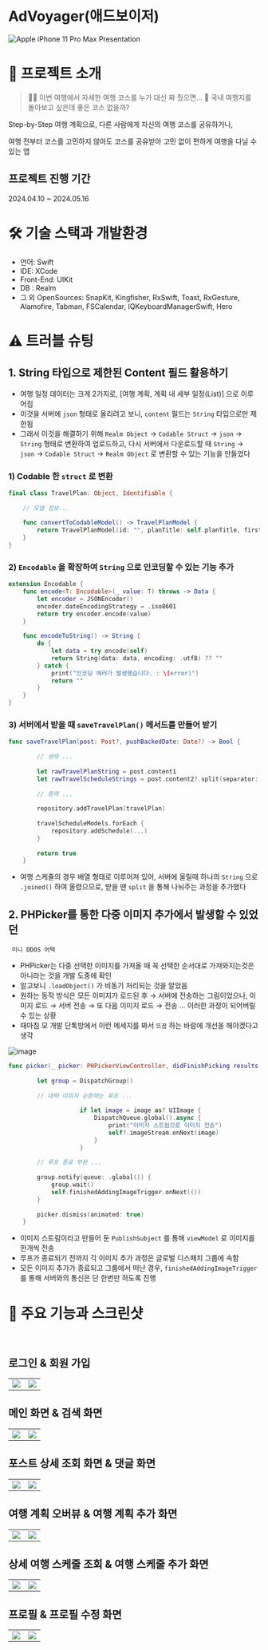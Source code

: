 # AdVoyager(애드보이저)

![Apple iPhone 11 Pro Max Presentation](https://github.com/crisine/AdVoyager/assets/16317758/14ec354d-b541-460d-ac8e-e9bdf0a9b4d9)

# 🛫 프로젝트 소개

> 🤦‍♂️ 이번 여행에서 자세한 여행 코스를 누가 대신 짜 줬으면…
🤔 국내 여행지를 돌아보고 싶은데 좋은 코스 없을까?
> 

Step-by-Step 여행 계획으로, 다른 사람에게 자신의 여행 코스를 공유하거나,

여행 전부터 코스를 고민하지 않아도 코스를 공유받아 고민 없이 편하게 여행을 다닐 수 있는 앱

## 프로젝트 진행 기간
2024.04.10 ~ 2024.05.16

# 🛠️ 기술 스택과 개발환경

- 언어: Swift
- IDE: XCode
- Front-End: UIKit
- DB : Realm
- 그 외 OpenSources: SnapKit, Kingfisher, RxSwift, Toast, RxGesture, Alamofire, Tabman, FSCalendar, IQKeyboardManagerSwift, Hero

# ⚠️ 트러블 슈팅

## 1. String 타입으로 제한된 Content 필드 활용하기

- 여행 일정 데이터는 크게 2가지로, [여행 계획, 계획 내 세부 일정(List)] 으로 이루어짐
- 이것을 서버에 `json` 형태로 올리려고 보니, `content` 필드는 `String` 타입으로만 제한됨
- 그래서 이것을 해결하기 위해 `Realm Object` → `Codable Struct` → `json` → `String` 형태로 변환하여 업로드하고, 다시 서버에서 다운로드할 때 `String` → `json` → `Codable Struct` → `Realm Object` 로 변환할 수 있는 기능을 만들었다

### 1) Codable 한 `struct` 로 변환

```swift
final class TravelPlan: Object, Identifiable {
    
    // 모델 정보...
    
    func convertToCodableModel() -> TravelPlanModel {
        return TravelPlanModel(id: "", planTitle: self.planTitle, firstDate: self.firstDate, lastDate: self.lastDate)
    }
}
```

### 2) `Encodable` 을 확장하여 `String` 으로 인코딩할 수 있는 기능 추가

```swift
extension Encodable {
    func encode<T: Encodable>(_ value: T) throws -> Data {
        let encoder = JSONEncoder()
        encoder.dateEncodingStrategy = .iso8601
        return try encoder.encode(value)
    }
    
    func encodeToString() -> String {
        do {
            let data = try encode(self)
            return String(data: data, encoding: .utf8) ?? ""
        } catch {
            print("인코딩 에러가 발생했습니다. : \(error)")
            return ""
        }
    }
}
```

### 3) 서버에서 받을 때 `saveTravelPlan()` 메서드를 만들어 받기

```swift
func saveTravelPlan(post: Post?, pushBackedDate: Date?) -> Bool {
        
        // 생략 ...
        
        let rawTravelPlanString = post.content1
        let rawTravelScheduleStrings = post.content2?.split(separator: "`")
        
        // 중략 ...
        
        repository.addTravelPlan(travelPlan)
        
        travelScheduleModels.forEach {
            repository.addSchedule(...)
        }
        
        return true
    }
```

- 여행 스케쥴의 경우 배열 형태로 이루어져 있어, 서버에 올릴때 하나의 `String` 으로 `.joined()` 하여 올렸으므로, 받을 땐 `split` 을 통해 나눠주는 과정을 추가했다

## 2. PHPicker를 통한 다중 이미지 추가에서 발생할 수 있었던 
     미니 DDOS 어택

- PHPicker는 다중 선택한 이미지를 가져올 때 꼭 선택한 순서대로 가져와지는것은 아니라는 것을 개발 도중에 확인
- 알고보니 `.loadObject()` 가 비동기 처리되는 것을 알았음
- 원하는 동작 방식은 모든 이미지가 로드된 후 → 서버에 전송하는 그림이었으나,
이미지 로드 → 서버 전송 → 또 다음 이미지 로드 → 전송 … 이러한 과정이 되어버릴 수 있는 상황
- 때마침 모 개발 단톡방에서 이런 메세지를 봐서 `뜨끔` 하는 바람에 개선을 해야겠다고 생각

![image](https://github.com/crisine/AdVoyager/assets/16317758/0451d534-09fe-425b-b32d-8ad7c87072ef)

```swift
func picker(_ picker: PHPickerViewController, didFinishPicking results: [PHPickerResult]) {
        
        let group = DispatchGroup()
        
        // 대략 이미지 순환하는 루프 ...
                    
                    if let image = image as? UIImage {
                        DispatchQueue.global().async {
                            print("이미지 스트림으로 이미지 전송")
                            self?.imageStream.onNext(image)
                        }
                    }
                    
        // 루프 종료 부분 ...
        
        group.notify(queue: .global()) {
            group.wait()
            self.finishedAddingImageTrigger.onNext(())
        }
        
        picker.dismiss(animated: true)
    }
```

- 이미지 스트림이라고 만들어 둔 `PublishSubject` 를 통해 `viewModel` 로 이미지를 한개씩 전송
- 루프가 종료되기 전까지 각 이미지 추가 과정은 글로벌 디스패치 그룹에 속함
- 모든 이미지 추가가 종료되고 그룹에서 떠난 경우, `finishedAddingImageTrigger` 를 통해 서버와의 통신은 단 한번만 하도록 진행

# 📱 주요 기능과 스크린샷

 

## 로그인 & 회원 가입

<table>
  <tr>
  <td> 
    <img src="https://github.com/crisine/AdVoyager/assets/16317758/a3f7cca0-7bfa-47ac-aa10-78efe1560966">
  </td>
  <td> 
    <img src="https://github.com/crisine/AdVoyager/assets/16317758/31101ecb-4376-43eb-8802-82aefcb1de51">
  </td>
</tr>
</table>





## 메인 화면 & 검색 화면

<table>
  <tr>
    <td>
      <img src="https://github.com/crisine/AdVoyager/assets/16317758/ab8596df-4e00-4173-9a0f-fdef21d2906e">
    </td>
    <td>
      <img src="https://github.com/crisine/AdVoyager/assets/16317758/43a68a83-283e-4403-9576-e5bb99e68775">
    </td>
  </tr>
</table>



## 포스트 상세 조회 화면 & 댓글 화면

<table>
  <tr>
    <td>
      <img src="https://github.com/crisine/AdVoyager/assets/16317758/28e25978-e86f-4d44-bb04-0c6ac94659b8">
    </td>
    <td>
      <img src="https://github.com/crisine/AdVoyager/assets/16317758/0301e177-ec64-4d01-bc66-7ab9de686938">
    </td>
  </tr>
</table>


## 여행 계획 오버뷰 & 여행 계획 추가 화면

<table>
  <tr>
    <td>
      <img src="https://github.com/crisine/AdVoyager/assets/16317758/822004e2-a3b0-4ba4-94b7-14a7e103b5a3">
    </td>
    <td>
      <img src="https://github.com/crisine/AdVoyager/assets/16317758/65495c6f-ad3c-4ed5-9c62-e2417db21d25">
    </td>
  </tr>
</table>


## 상세 여행 스케줄 조회 & 여행 스케줄 추가 화면

<table>
  <tr>
    <td>
      <img src="https://github.com/crisine/AdVoyager/assets/16317758/802f1dfe-1990-4b08-a58a-c040566b0083">
    </td>
    <td>
      <img src="https://github.com/crisine/AdVoyager/assets/16317758/38aa38d5-bdbe-4f6b-825a-94498ffb45ea">
    </td>
  </tr>
</table>


## 프로필 & 프로필 수정 화면

<table>
  <tr>
    <td>
      <img src="https://github.com/crisine/AdVoyager/assets/16317758/661abd8d-6098-49b6-b50c-0e51679b56a9">
    </td>
    <td>
      <img src="https://github.com/crisine/AdVoyager/assets/16317758/0dadb1b7-c1cb-46a7-99f7-dca52605d850">
    </td>
  </tr>
</table>
